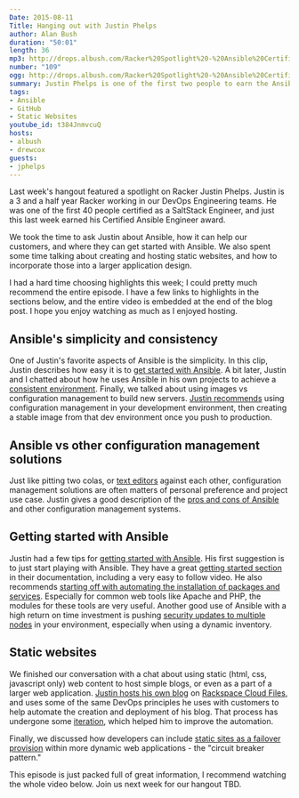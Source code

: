 ```yaml
---
Date: 2015-08-11
Title: Hanging out with Justin Phelps
author: Alan Bush
duration: "50:01"
length: 36
mp3: http://drops.albush.com/Racker%20Spotlight%20-%20Ansible%20Certified%20Engineer%20Justin%20Phelps.mp3
number: "109"
ogg: http://drops.albush.com/Racker%20Spotlight%20-%20Ansible%20Certified%20Engineer%20Justin%20Phelps.ogg
summary: Justin Phelps is one of the first two people to earn the Ansible Certified Engineer Award. He's our guest on our Rackspace Office Hours Hangout.
tags:
- Ansible
- GitHub
- Static Websites
youtube_id: t384JnmvcuQ
hosts:
- albush
- drewcox
guests:
- jphelps
---
```


Last week's hangout featured a spotlight on Racker Justin Phelps. Justin is a 3 and a half year Racker working in our DevOps Engineering teams. He was one of the first 40 people certified as a SaltStack Engineer, and just this last week earned his Certified Ansible Engineer award.

We took the time to ask Justin about Ansible, how it can help our customers, and where they can get started with Ansible. We also spent some time talking about creating and hosting static websites, and how to incorporate those into a larger application design.

I had a hard time choosing highlights this week; I could pretty much recommend the entire episode. I have a few links to highlights in the sections below, and the entire video is embedded at the end of the blog post. I hope you enjoy watching as much as I enjoyed hosting.

## Ansible's simplicity and consistency

One of Justin's favorite aspects of Ansible is the simplicity. In this clip, Justin describes how easy it is to [get started with Ansible](https://youtu.be/t384JnmvcuQ?t=4m16s). A bit later, Justin and I chatted about how he uses Ansible in his own projects to achieve a [consistent environment](https://youtu.be/t384JnmvcuQ?t=8m15s). Finally, we talked about using images vs configuration management to build new servers. [Justin recommends](https://youtu.be/t384JnmvcuQ?t=9m21s) using configuration management in your development environment, then creating a stable image from that dev environment once you push to production.

## Ansible vs other configuration management solutions

Just like pitting two colas, or [text editors](http://www.rackspace.com/blog/text-editor-madness-bracket-vote-for-your-favorite/) against each other, configuration management solutions are often matters of personal preference and project use case. Justin gives a good description of the [pros and cons of Ansible](https://youtu.be/t384JnmvcuQ?t=12m25s) and other configuration management systems.

## Getting started with Ansible

Justin had a few tips for [getting started with Ansible](https://youtu.be/t384JnmvcuQ?t=19m17s). His first suggestion is to just start playing with Ansible. They have a great [getting started section](http://www.ansible.com/resources) in their documentation, including a very easy to follow video. He also recommends [starting off with automating the installation of packages and services](https://youtu.be/t384JnmvcuQ?t=22m34s). Especially for common web tools like Apache and PHP, the modules for these tools are very useful. Another good use of Ansible with a high return on time investment is pushing [security updates to multiple nodes](https://youtu.be/t384JnmvcuQ?t=25m19s) in your environment, especially when using a dynamic inventory.

## Static websites

We finished our conversation with a chat about using static (html, css, javascript only) web content to host simple blogs, or even as a part of a larger web application. [Justin hosts his own blog](https://youtu.be/t384JnmvcuQ?t=30m58s) on [Rackspace Cloud Files](http://www.rackspace.com/en-us/cloud/files), and uses some of the same DevOps principles he uses with customers to help automate the creation and deployment of his blog. That process has undergone some [iteration](https://youtu.be/t384JnmvcuQ?t=33m35s), which helped him to improve the automation.

Finally, we discussed how developers can include [static sites as a failover provision](https://youtu.be/t384JnmvcuQ?t=40m13s) within more dynamic web applications - the "circuit breaker pattern."

This episode is just packed full of great information, I recommend watching the whole video below.
Join us next week for our hangout TBD.
